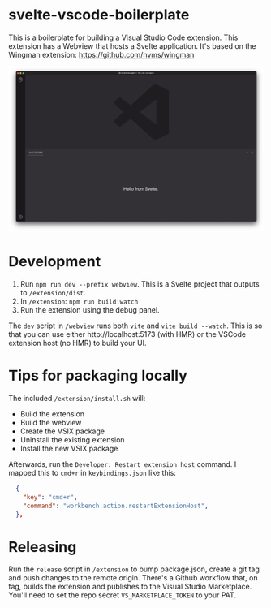 # svelte-vscode-boilerplate

This is a boilerplate for building a Visual Studio Code extension. This extension has a Webview that hosts a Svelte application. It's based on the Wingman extension: https://github.com/nvms/wingman

<center>

![image](.github/media/preview.png)

</center>

# Development

1. Run `npm run dev --prefix webview`. This is a Svelte project that outputs to `/extension/dist`.
2. In `/extension`: `npm run build:watch`
3. Run the extension using the debug panel.

The `dev` script in `/webview` runs both `vite` and `vite build --watch`. This is so that you can use either http://localhost:5173 (with HMR) or the VSCode extension host (no HMR) to build your UI.

# Tips for packaging locally

The included `/extension/install.sh` will:

- Build the extension
- Build the webview
- Create the VSIX package
- Uninstall the existing extension
- Install the new VSIX package

Afterwards, run the `Developer: Restart extension host` command. I mapped this to `cmd+r` in `keybindings.json` like this:

```json
  {
    "key": "cmd+r",
    "command": "workbench.action.restartExtensionHost",
  },
```

# Releasing

Run the `release` script in `/extension` to bump package.json, create a git tag and push changes to the remote origin. There's a Github workflow that, on tag, builds the extension and publishes to the Visual Studio Marketplace. You'll need to set the repo secret `VS_MARKETPLACE_TOKEN` to your PAT.

# 